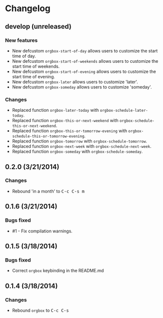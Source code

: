 # Changelog

## develop (unreleased)

### New features

* New defcustom `orgbox-start-of-day` allows users to customize the
  start time of day.
* New defcustom `orgbox-start-of-weekends` allows users to customize
  the start time of weekends.
* New defcustom `orgbox-start-of-evening` allows users to customize
  the start time of evening.
* New defcustom `orgbox-later` allows users to customize 'later'.
* New defcustom `orgbox-someday` allows users to customize 'someday'.

### Changes

* Replaced function `orgbox-later-today` with
  `orgbox-schedule-later-today`.
* Replaced function `orgbox-this-or-next-weekend` with
  `orgbox-schedule-this-or-next-weekend`.
* Replaced function `orgbox-this-or-tomorrow-evening` with
  `orgbox-schedule-this-or-tomorrow-evening`.
* Replaced function `orgbox-tomorrow` with `orgbox-schedule-tomorrow`.
* Replaced function `orgbox-next-week` with `orgbox-schedule-next-week`.
* Replaced function `orgbox-someday` with `orgbox-schedule-someday`.


## 0.2.0 (3/21/2014)

### Changes

* Rebound 'in a month' to <kbd>C-c C-s m</kbd>


## 0.1.6 (3/21/2014)

### Bugs fixed

* #1 - Fix compilation warnings.


## 0.1.5 (3/18/2014)

### Bugs fixed

* Correct `orgbox` keybinding in the README.md


## 0.1.4 (3/18/2014)

### Changes

* Rebound `orgbox` to <kbd>C-c C-s</kbd>
